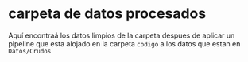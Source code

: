 # carpeta de datos procesados

Aquí encontraá los datos limpios de la carpeta despues de aplicar un pipeline que esta alojado en la 
carpeta `codigo` a los datos que estan en `Datos/Crudos`
